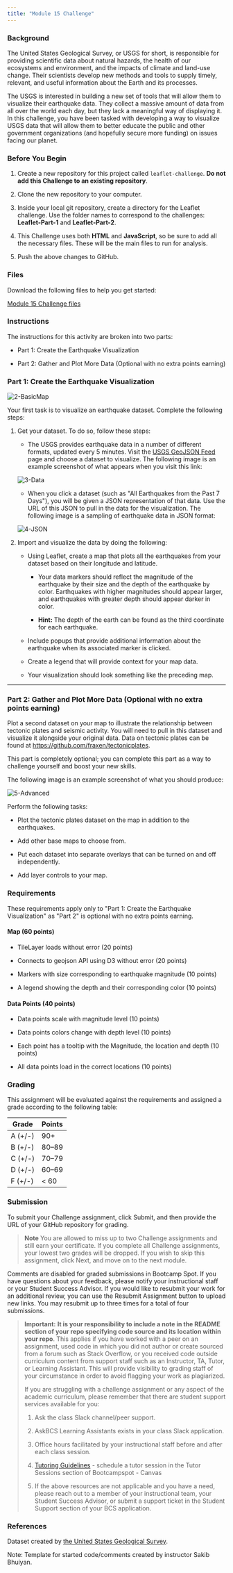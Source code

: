 ```yaml
---
title: "Module 15 Challenge"
---
```

<div id="bootcamp"><img style="display: none;" src="https://static.bc-edx.com/data/dl-1-2/m15/lms/img/banner.jpg" alt="lesson banner" />

### Background

The United States Geological Survey, or USGS for short, is responsible for providing scientific data about natural hazards, the health of our ecosystems and environment, and the impacts of climate and land-use change. Their scientists develop new methods and tools to supply timely, relevant, and useful information about the Earth and its processes.

The USGS is interested in building a new set of tools that will allow them to visualize their earthquake data. They collect a massive amount of data from all over the world each day, but they lack a meaningful way of displaying it. In this challenge, you have been tasked with developing a way to visualize USGS data that will allow them to better educate the public and other government organizations (and hopefully secure more funding) on issues facing our planet.

### Before You Begin

1. Create a new repository for this project called `leaflet-challenge`. **Do not add this Challenge to an existing repository**.

2. Clone the new repository to your computer.

3. Inside your local git repository, create a directory for the Leaflet challenge. Use the folder names to correspond to the challenges: **Leaflet-Part-1** and **Leaflet-Part-2**.

4. This Challenge uses both **HTML** and **JavaScript**, so be sure to add all the necessary files. These will be the main files to run for analysis.

5. Push the above changes to GitHub.

### Files

Download the following files to help you get started:

[Module 15 Challenge files](https://static.bc-edx.com/data/dl-1-2/m15/lms/starter/Starter_Code.zip)

### Instructions

The instructions for this activity are broken into two parts:

* Part 1: Create the Earthquake Visualization

* Part 2: Gather and Plot More Data (Optional with no extra points earning)

### Part 1: Create the Earthquake Visualization

![2-BasicMap](https://static.bc-edx.com/data/dl-1-2/m15/lms/img/2-BasicMap.jpg)

Your first task is to visualize an earthquake dataset. Complete the following steps:

1. Get your dataset. To do so, follow these steps:

   * The USGS provides earthquake data in a number of different formats, updated every 5 minutes. Visit the [USGS GeoJSON Feed](http://earthquake.usgs.gov/earthquakes/feed/v1.0/geojson.php) page and choose a dataset to visualize. The following image is an example screenshot of what appears when you visit this link:

   ![3-Data](https://static.bc-edx.com/data/dl-1-2/m15/lms/img/3-Data.jpg)

    * When you click a dataset (such as "All Earthquakes from the Past 7 Days"), you will be given a JSON representation of that data. Use the URL of this JSON to pull in the data for the visualization. The following image is a sampling of earthquake data in JSON format:

   ![4-JSON](https://static.bc-edx.com/data/dl-1-2/m15/lms/img/4-JSON.jpg)

2. Import and visualize the data by doing the following:

   * Using Leaflet, create a map that plots all the earthquakes from your dataset based on their longitude and latitude.

       * Your data markers should reflect the magnitude of the earthquake by their size and the depth of the earthquake by color. Earthquakes with higher magnitudes should appear larger, and earthquakes with greater depth should appear darker in color.

       * **Hint:** The depth of the earth can be found as the third coordinate for each earthquake.

   * Include popups that provide additional information about the earthquake when its associated marker is clicked.

   * Create a legend that will provide context for your map data.

   * Your visualization should look something like the preceding map.

- - -

### Part 2: Gather and Plot More Data (Optional with no extra points earning)

Plot a second dataset on your map to illustrate the relationship between tectonic plates and seismic activity. You will need to pull in this dataset and visualize it alongside your original data. Data on tectonic plates can be found at <https://github.com/fraxen/tectonicplates>.

This part is completely optional; you can complete this part as a way to challenge yourself and boost your new skills.

The following image is an example screenshot of what you should produce:

![5-Advanced](https://static.bc-edx.com/data/dl-1-2/m15/lms/img/5-Advanced.jpg)

Perform the following tasks:

* Plot the tectonic plates dataset on the map in addition to the earthquakes.

* Add other base maps to choose from.

* Put each dataset into separate overlays that can be turned on and off independently.

* Add layer controls to your map.

### Requirements

These requirements apply only to "Part 1: Create the Earthquake Visualization" as "Part 2" is optional with no extra points earning.

#### Map (60 points)

* TileLayer loads without error (20 points)

* Connects to geojson API using D3 without error (20 points)

* Markers with size corresponding to earthquake magnitude (10 points)

* A legend showing the depth and their corresponding color (10 points)

#### Data Points (40 points)

* Data points scale with magnitude level (10 points)

* Data points colors change with depth level (10 points)

* Each point has a tooltip with the Magnitude, the location and depth (10 points)

* All data points load in the correct locations (10 points)

### Grading

This assignment will be evaluated against the requirements and assigned a grade according to the following table:

| Grade | Points |
| --- | --- |
| A (+/-) | 90+ |
| B (+/-) | 80&ndash;89 |
| C (+/-) | 70&ndash;79 |
| D (+/-) | 60&ndash;69 |
| F (+/-) | < 60 |

### Submission

To submit your Challenge assignment, click Submit, and then provide the URL of your GitHub repository for grading.

> **Note** You are allowed to miss up to two Challenge assignments and still earn your certificate. If you complete all Challenge assignments, your lowest two grades will be dropped. If you wish to skip this assignment, click Next, and move on to the next module.

Comments are disabled for graded submissions in Bootcamp Spot. If you have questions about your feedback, please notify your instructional staff or your Student Success Advisor. If you would like to resubmit your work for an additional review, you can use the Resubmit Assignment button to upload new links. You may resubmit up to three times for a total of four submissions.

> **Important:** **It is your responsibility to include a note in the README section of your repo specifying code source and its location within your repo**. This applies if you have worked with a peer on an assignment, used code in which you did not author or create sourced from a forum such as Stack Overflow, or you received code outside curriculum content from support staff such as an Instructor, TA, Tutor, or Learning Assistant. This will provide visibility to grading staff of your circumstance in order to avoid flagging your work as plagiarized.
>
> If you are struggling with a challenge assignment or any aspect of the academic curriculum, please remember that there are student support services available for you:
>
> 1. Ask the class Slack channel/peer support.
>
> 2. AskBCS Learning Assistants exists in your class Slack application.
>
> 3. Office hours facilitated by your instructional staff before and after each class session.
>
> 4. [Tutoring Guidelines](https://docs.google.com/document/d/1hTldEfWhX21B_Vz9ZentkPeziu4pPfnwiZbwQB27E90/edit?usp=sharing) - schedule a tutor session in the Tutor Sessions section of Bootcampspot - Canvas 
>
> 5. If the above resources are not applicable and you have a need, please reach out to a member of your instructional team, your Student Success Advisor, or submit a support ticket in the Student Support section of your BCS application. 
### References

Dataset created by [the United States Geological Survey](http://earthquake.usgs.gov/earthquakes/feed/v1.0/geojson.php).

Note: Template for started code/comments created by instructor Sakib Bhuiyan. 

